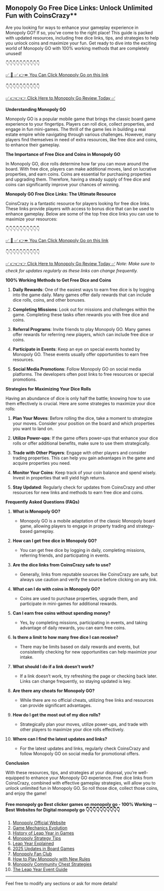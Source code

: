 ## Monopoly Go Free Dice Links: Unlock Unlimited Fun with CoinsCrazy**

Are you looking for ways to enhance your gameplay experience in Monopoly GO? If so, you’ve come to the right place! This guide is packed with updated resources, including free dice links, tips, and strategies to help you unlock coins and maximize your fun. Get ready to dive into the exciting world of Monopoly GO with 100% working methods that are completely unused!

 👇👇👇👇👇👇👇👇👇👇

[✅ 📌 ✅ 👉⏩ You Can Click Monopoly Go on this link](https://sthcodes.com/monopoly-go/)

 👇👇👇👇👇👇👇👇👇👇

[✅ 👉👉👉 Click Here to Monopoly Go Review  Today ✅](https://sthcodes.com/monopoly-go/)

**Understanding Monopoly GO**

Monopoly GO is a popular mobile game that brings the classic board game experience to your fingertips. Players can roll dice, collect properties, and engage in fun mini-games. The thrill of the game lies in building a real estate empire while navigating through various challenges. However, many players find themselves in need of extra resources, like free dice and coins, to enhance their gameplay.

**The Importance of Free Dice and Coins in Monopoly GO**

In Monopoly GO, dice rolls determine how far you can move around the board. With free dice, players can make additional moves, land on lucrative properties, and earn coins. Coins are essential for purchasing properties and upgrading them. Therefore, having a steady supply of free dice and coins can significantly improve your chances of winning.

**Monopoly GO Free Dice Links: The Ultimate Resource**

CoinsCrazy is a fantastic resource for players looking for free dice links. These links provide players with access to bonus dice that can be used to enhance gameplay. Below are some of the top free dice links you can use to maximize your resources:

 👇👇👇👇👇👇👇👇👇👇

[✅ 📌 ✅ 👉⏩ You Can Click Monopoly Go on this link](https://sthcodes.com/monopoly-go/)

 👇👇👇👇👇👇👇👇👇👇

[✅ 👉👉👉 Click Here to Monopoly Go Review  Today ✅](https://sthcodes.com/monopoly-go/)
*Note: Make sure to check for updates regularly as these links can change frequently.*

**100% Working Methods to Get Free Dice and Coins**

1. **Daily Rewards**: One of the easiest ways to earn free dice is by logging into the game daily. Many games offer daily rewards that can include dice rolls, coins, and other bonuses.

2. **Completing Missions**: Look out for missions and challenges within the game. Completing these tasks often rewards you with free dice and coins.

3. **Referral Programs**: Invite friends to play Monopoly GO. Many games offer rewards for referring new players, which can include free dice or coins.

4. **Participate in Events**: Keep an eye on special events hosted by Monopoly GO. These events usually offer opportunities to earn free resources.

5. **Social Media Promotions**: Follow Monopoly GO on social media platforms. The developers often post links to free resources or special promotions.

**Strategies for Maximizing Your Dice Rolls**

Having an abundance of dice is only half the battle; knowing how to use them effectively is crucial. Here are some strategies to maximize your dice rolls:

1. **Plan Your Moves**: Before rolling the dice, take a moment to strategize your moves. Consider your position on the board and which properties you want to land on.

2. **Utilize Power-ups**: If the game offers power-ups that enhance your dice rolls or offer additional benefits, make sure to use them strategically.

3. **Trade with Other Players**: Engage with other players and consider trading properties. This can help you gain advantages in the game and acquire properties you need.

4. **Monitor Your Coins**: Keep track of your coin balance and spend wisely. Invest in properties that will yield high returns.

5. **Stay Updated**: Regularly check for updates from CoinsCrazy and other resources for new links and methods to earn free dice and coins.

**Frequently Asked Questions (FAQs)**

1. **What is Monopoly GO?**
   - Monopoly GO is a mobile adaptation of the classic Monopoly board game, allowing players to engage in property trading and strategy-based gameplay.

2. **How can I get free dice in Monopoly GO?**
   - You can get free dice by logging in daily, completing missions, referring friends, and participating in events.

3. **Are the dice links from CoinsCrazy safe to use?**
   - Generally, links from reputable sources like CoinsCrazy are safe, but always use caution and verify the source before clicking on any link.

4. **What can I do with coins in Monopoly GO?**
   - Coins are used to purchase properties, upgrade them, and participate in mini-games for additional rewards.

5. **Can I earn free coins without spending money?**
   - Yes, by completing missions, participating in events, and taking advantage of daily rewards, you can earn free coins.

6. **Is there a limit to how many free dice I can receive?**
   - There may be limits based on daily rewards and events, but consistently checking for new opportunities can help maximize your intake.

7. **What should I do if a link doesn’t work?**
   - If a link doesn’t work, try refreshing the page or checking back later. Links can change frequently, so staying updated is key.

8. **Are there any cheats for Monopoly GO?**
   - While there are no official cheats, utilizing free links and resources can provide significant advantages.

9. **How do I get the most out of my dice rolls?**
   - Strategically plan your moves, utilize power-ups, and trade with other players to maximize your dice rolls effectively.

10. **Where can I find the latest updates and links?**
    - For the latest updates and links, regularly check CoinsCrazy and follow Monopoly GO on social media for promotional offers.

**Conclusion**

With these resources, tips, and strategies at your disposal, you’re well-equipped to enhance your Monopoly GO experience. Free dice links from CoinsCrazy, combined with effective gameplay strategies, will allow you to unlock unlimited fun in Monopoly GO. So roll those dice, collect those coins, and enjoy the game!

 #### Free monopoly go Best clicker games on monopoly go - 100% Working --**Best Websites for Digital monopoly go** 👇👇👇👇👇👇👇👇👇👇

1. [Monopoly Official Website](https://sthcodes.com/monopoly-go/)
2. [Game Mechanics Evolution](https://sthcodes.com/monopoly-go/)
3. [History of Leap Year in Games](https://sthcodes.com/monopoly-go/)
4. [Monopoly Strategy Tips](https://sthcodes.com/monopoly-go/)
5. [Leap Year Explained](https://sthcodes.com/monopoly-go/)
6. [2025 Updates in Board Games](https://sthcodes.com/monopoly-go/)
7. [Monopoly Fan Club](https://sthcodes.com/monopoly-go/)
8. [How to Play Monopoly with New Rules](https://sthcodes.com/monopoly-go/)
9. [Monopoly Community Chest Strategies](https://sthcodes.com/monopoly-go/)
10. [The Leap Year Event Guide](https://sthcodes.com/monopoly-go/)

---

Feel free to modify any sections or ask for more details!